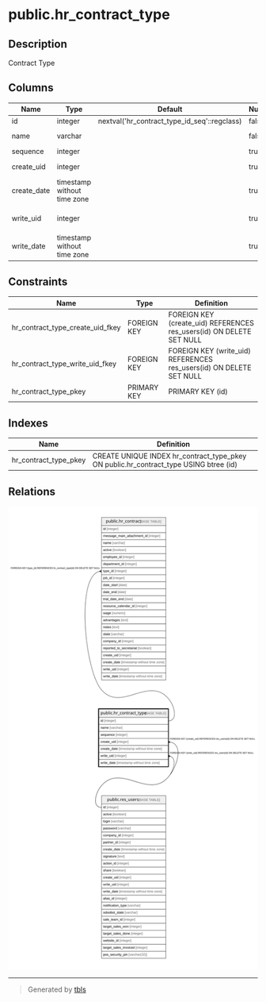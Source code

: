 # public.hr_contract_type

## Description

Contract Type

## Columns

| Name | Type | Default | Nullable | Children | Parents | Comment |
| ---- | ---- | ------- | -------- | -------- | ------- | ------- |
| id | integer | nextval('hr_contract_type_id_seq'::regclass) | false | [public.hr_contract](public.hr_contract.md) |  |  |
| name | varchar |  | false |  |  | Contract Type |
| sequence | integer |  | true |  |  | Sequence |
| create_uid | integer |  | true |  | [public.res_users](public.res_users.md) | Created by |
| create_date | timestamp without time zone |  | true |  |  | Created on |
| write_uid | integer |  | true |  | [public.res_users](public.res_users.md) | Last Updated by |
| write_date | timestamp without time zone |  | true |  |  | Last Updated on |

## Constraints

| Name | Type | Definition |
| ---- | ---- | ---------- |
| hr_contract_type_create_uid_fkey | FOREIGN KEY | FOREIGN KEY (create_uid) REFERENCES res_users(id) ON DELETE SET NULL |
| hr_contract_type_write_uid_fkey | FOREIGN KEY | FOREIGN KEY (write_uid) REFERENCES res_users(id) ON DELETE SET NULL |
| hr_contract_type_pkey | PRIMARY KEY | PRIMARY KEY (id) |

## Indexes

| Name | Definition |
| ---- | ---------- |
| hr_contract_type_pkey | CREATE UNIQUE INDEX hr_contract_type_pkey ON public.hr_contract_type USING btree (id) |

## Relations

![er](public.hr_contract_type.svg)

---

> Generated by [tbls](https://github.com/k1LoW/tbls)
